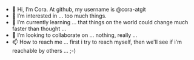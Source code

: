 - 👋 Hi, I’m Cora. At github, my username is @cora-atgit
- 👀 I’m interested in ... too much things.
- 🌱 I’m currently learning ... that things on the world could change much faster than thought ...
- 💞️ I’m looking to collaborate on ... nothing, really ...
- 📫 How to reach me ... first i try to reach myself, then we'll see if i'm reachable by others ... ;-)

<!---
cora-atgit/cora-atgit is a ✨ special ✨ repository because its `README.md` (this file) appears on your GitHub profile.
You can click the Preview link to take a look at your changes.
--->
